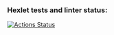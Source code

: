 ### Hexlet tests and linter status:
[![Actions Status](https://github.com/FTSx0/frontend-project-lvl1/workflows/hexlet-check/badge.svg)](https://github.com/FTSx0/frontend-project-lvl1/actions)